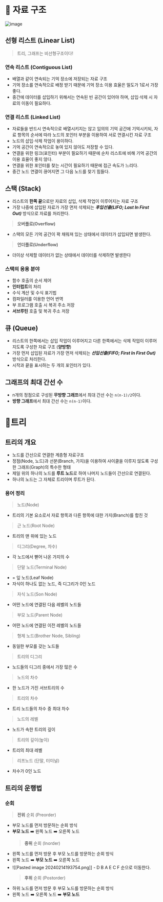 # 🌟 자료 구조

![image](https://github.com/JeongwooHam/FE_Study_Logs/assets/123251211/4a334963-a84d-43f8-a660-22691c4193b2)

## 선형 리스트 (Linear List)

> 트리, 그래프는 비선형구조이다!

### 연속 리스트 (Contiguous List)

- 배열과 같이 연속되는 기억 장소에 저장되는 자료 구조
- 기억 장소를 연속적으로 배정 받기 때문에 기억 장소 이용 효율은 밀도가 1로서 가장 좋다.
- 중간에 데이터를 삽입하기 위해서는 연속된 빈 공간이 있어야 하며, 삽입·삭제 시 자료의 이동이 필요하다.

### 연결 리스트 (Linked List)

- 자료들을 반드시 연속적으로 배열시키지는 않고 임의의 기억 공간에 기억시키되, 자료 항목의 순서에 따라 노드의 포인터 부분을 이용하여 서로 연결시킨 자료 구조
- 노드의 삽입·삭제 작업이 용이하다.
- 기억 공간이 연속적으로 놓여 있지 않아도 저장할 수 있다.
- 연결을 위한 링크(포인터) 부분이 필요하기 때문에 순차 리스트에 비해 기억 공간의 이용 효율이 좋지 않다.
- 연결을 위한 포인터를 찾는 시간이 필요하기 때문에 접근 속도가 느리다.
- 중간 노드 연결이 끊어지면 그 다음 노드를 찾기 힘들다.

## 스택 (Stack)

- 리스트의 **한쪽 끝**으로만 자료의 삽입, 삭제 작업이 이루어지는 자료 구조
- 가장 나중에 삽입된 자료가 가장 먼저 삭제되는 **_후입선출(LIFO; Last In First Out)_** 방식으로 자료를 처리한다.

> **오버플로(Overflow)**

- 스택의 모든 기억 공간이 꽉 채워져 있는 상태에서 데이터가 삽입되면 발생한다.

> **언더플로(Underflow)**

- 더이상 삭제할 데이터가 없는 상태에서 데이터를 삭제하면 발생한다

### 스택의 응용 분야

- 함수 호출의 순서 제어
- **인터럽트**의 처리
- 수식 계산 및 수식 표기법
- 컴파일러를 이용한 언어 번역
- 부 프로그램 호출 시 복귀 주소 저장
- **서브루틴** 호출 및 복귀 주소 저장

## 큐 (Queue)

- 리스트의 한쪽에서는 삽입 작업이 이루어지고 다른 한쪽에서는 삭제 작업이 이루어지도록 구성한 자료 구조 (**양방향**)
- 가장 먼저 삽입된 자료가 가장 먼저 삭제되는 **_선입선출(FIFO; First In First Out)_** 방식으로 처리한다.
- 시작과 끝을 표시하는 두 개의 포인터가 있다.

## 그래프의 최대 간선 수

- n개의 정점으로 구성된 **무방향 그래프**에서 최대 간선 수는 `n(n-1)/2`이다.
- **방향 그래프**에서 최대 간선 수는 `n(n-1)`이다.

# 📍트리

## 트리의 개요

- 노드를 간선으로 연결한 계층형 자료구조
- 정점(Node, 노드)과 선분(Branch, 가지)을 이용하여 사이클을 이루지 않도록 구성한 그래프(Graph)의 특수한 형태
- 제일 위의 하나의 노드를 **루트 노드**로 하여 나머지 노드들이 간선으로 연결된다.
- 하나의 노드는 그 자체로 트리이며 루트가 된다.

### 용어 정리

> 노드(Node)

- 트리의 기본 요소로서 자료 항목과 다른 항목에 대한 가지(Branch)를 합친 것

> 근 노드(Root Node)

- 트리의 맨 위에 있는 노드

> 디그리(Degree, 차수)

- 각 노드에서 뻗어 나온 가지의 수

> 단말 노드(Terminal Node)

- = 잎 노드(Leaf Node)
- 자식이 하나도 없는 노드, 즉 디그리가 0인 노드

> 자식 노드(Son Node)

- 어떤 노드에 연결된 다음 레벨의 노드들

> 부모 노드(Parent Node)

- 어떤 노드에 연결된 이전 레벨의 노드들

> 형제 노드(Brother Node, Sibling)

- 동일한 부모를 갖는 노드들

> 트리의 디그리

- 노드들의 디그리 중에서 가장 많은 수

> 노드의 차수

- 한 노드가 가진 서브트리의 수

> 트리의 차수

- 트리 노드들의 차수 중 최대 차수

> 노드의 레벨

- 노드가 속한 트리의 깊이

> 트리의 깊이(높이)

- 트리의 최대 레벨

> 리프노드 (단말, 터미널)

- 차수가 0인 노드

## 트리의 운행법

### 순회

> **전위** 순회 (Preorder)

- 부모 노드를 먼저 방문하는 순회 방식
- **부모 노드** ➡️ 왼쪽 노드 ➡️ 오른쪽 노드
  > **중위** 순회 (Inorder)
- 왼쪽 노드를 먼저 방문 후 부모 노드를 방문하는 순회 방식
- 왼쪽 노드 ➡️ **부모 노드** ➡️ 오른쪽 노드
- ![[Pasted image 20240214193754.png]] - D B A E C F 순으로 이동한다.
  > **후위** 순회 (Postorder)
- 하위 노드를 먼저 방문 후 부모 노드를 방문하는 순회 방식
- 왼쪽 노드 ➡️ 오른쪽 노드 ➡️ **부모 노드**
